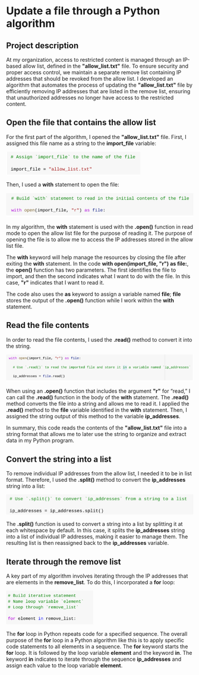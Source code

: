 # Update a file through a Python algorithm

## Project description
At my organization, access to restricted content is managed through an IP-based allow list, defined in the **"allow_list.txt"** file. To ensure security and proper access control, we maintain a separate remove list containing IP addresses that should be revoked from the allow list. I developed an algorithm that automates the process of updating the **"allow_list.txt"** file by efficiently removing IP addresses that are listed in the remove list, ensuring that unauthorized addresses no longer have access to the restricted content.

## Open the file that contains the allow list
For the first part of the algorithm, I opened the **"allow_list.txt"** file. First, I assigned this file name as a string to the **import_file** variable:

![](/docs/py1.png)

Then, I used a **with** statement to open the file:

![](/docs/py2.png)

In my algorithm, the **with** statement is used with the **.open()** function in read mode to open the allow list file for the purpose of reading it. The purpose of opening the file is to allow me to access the IP addresses stored in the allow list file. 

The **with** keyword will help manage the resources by closing the file after exiting the **with** statement. In the code **with open(import_file, "r") as file:**, the **open()** function has two parameters. The first identifies the file to import, and then the second indicates what I want to do with the file. In this case, **"r"** indicates that I want to read it. 

The code also uses the **as** keyword to assign a variable named **file**; **file** stores the output of the **.open()** function while I work within the **with** statement.

## Read the file contents
In order to read the file contents, I used the **.read()** method to convert it into the string.

![](/docs/py3.png)

When using an **.open()** function that includes the argument **"r"** for “read,” I can call the **.read()** function in the body of the **with** statement. The **.read()** method converts the file into a string and allows me to read it. I applied the **.read()** method to the **file** variable identified in the **with** statement. Then, I assigned the string output of this method to the variable **ip_addresses**.

In summary, this code reads the contents of the **"allow_list.txt"** file into a string format that allows me to later use the string to organize and extract data in my Python program.

## Convert the string into a list
To remove individual IP addresses from the allow list, I needed it to be in list format. Therefore, I used the **.split()** method to convert the **ip_addresses** string into a list:

![](/docs/py4.png)

The **.split()** function is used to convert a string into a list by splitting it at each whitespace by default. In this case, it splits the **ip_addresses** string into a list of individual IP addresses, making it easier to manage them. The resulting list is then reassigned back to the **ip_addresses** variable.

## Iterate through the remove list
A key part of my algorithm involves iterating through the IP addresses that are elements in the **remove_list**. To do this, I incorporated a **for** loop:

![](/docs/py5.png)

The **for** loop in Python repeats code for a specified sequence. The overall purpose of the **for** loop in a Python algorithm like this is to apply specific code statements to all elements in a sequence. The **for** keyword starts the **for** loop. It is followed by the loop variable **element** and the keyword **in**. The keyword **in** indicates to iterate through the sequence **ip_addresses** and assign each value to the loop variable **element**.